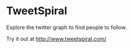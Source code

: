 TweetSpiral
===========

Explore the twitter graph to find people to follow.

Try it out at http://www.tweetspiral.com/
